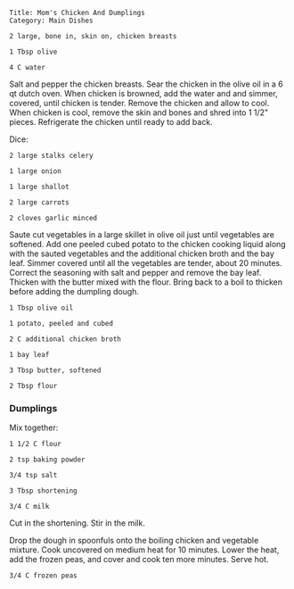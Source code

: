 ~~~ recipe-info
Title: Mom's Chicken And Dumplings
Category: Main Dishes
~~~

~~~ recipe-ingredients
2 large, bone in, skin on, chicken breasts

1 Tbsp olive

4 C water
~~~

Salt and pepper the chicken breasts. Sear the chicken in the olive oil in a 6 qt dutch oven. When
chicken is browned, add the water and and simmer, covered, until chicken is tender. Remove the
chicken and allow to cool. When chicken is cool, remove the skin and bones and shred into 1 1/2"
pieces. Refrigerate the chicken until ready to add back.

Dice:

~~~ recipe-ingredients
2 large stalks celery

1 large onion

1 large shallot

2 large carrots

2 cloves garlic minced
~~~

Saute cut vegetables in a large skillet in olive oil just until vegetables are softened. Add one
peeled cubed potato to the chicken cooking liquid along with the sauted vegetables and the
additional chicken broth and the bay leaf. Simmer covered until all the vegetables are tender, about
20 minutes. Correct the seasoning with salt and pepper and remove the bay leaf. Thicken with the
butter mixed with the flour. Bring back to a boil to thicken before adding the dumpling dough.

~~~ recipe-ingredients
1 Tbsp olive oil

1 potato, peeled and cubed

2 C additional chicken broth

1 bay leaf

3 Tbsp butter, softened

2 Tbsp flour
~~~


### Dumplings

Mix together:

~~~ recipe-ingredients
1 1/2 C flour

2 tsp baking powder

3/4 tsp salt

3 Tbsp shortening

3/4 C milk
~~~

Cut in the shortening. Stir in the milk.

Drop the dough in spoonfuls onto the boiling chicken and vegetable mixture. Cook uncovered on medium
heat for 10 minutes. Lower the heat, add the frozen peas, and cover and cook ten more minutes. Serve
hot.

~~~ recipe-ingredients
3/4 C frozen peas
~~~
